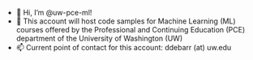 - 👋 Hi, I’m @uw-pce-ml!
- 👀 This account will host code samples for Machine Learning (ML) courses offered by the Professional and Continuing Education (PCE) department of the University of Washington (UW)
- 📫 Current point of contact for this account: ddebarr (at) uw.edu

<!---
uw-pce-ml/uw-pce-ml is a ✨ special ✨ repository because its `README.md` (this file) appears on your GitHub profile.
You can click the Preview link to take a look at your changes.
--->
